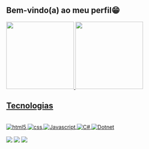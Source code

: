 ## Bem-vindo(a) ao meu perfil😁

 <div>
   <a href="https://github.com/JPBeni">
   <img height="180em" src="https://github-readme-stats.vercel.app/api?username=JPBeni&show_icons=true&theme=midnight-purple&include_all_commits=true&count_private=true"/>
   <img height="180em" src="https://github-readme-stats.vercel.app/api/top-langs/?username=jpbeni&layout=compact&langs_count=6&theme=midnight-purple"/>


 ## Tecnologias
<div style="display: inline_block"><br/>
    <img align="center" alt= "html5" src="https://img.shields.io/badge/HTML5-E34F26?style=for-the-badge&logo=html5&logoColor=white" />
<img align="center" alt= "css" src= "https://img.shields.io/badge/CSS3-1572B6?style=for-the-badge&logo=css3&logoColor=white" />
<img align="center" alt= "Javascript" src= "https://img.shields.io/badge/JavaScript-323330?style=for-the-badge&logo=javascript&logoColor=F7DF1E" />
<img align="center" alt= "C#" src= "https://img.shields.io/badge/C%23-239120?style=for-the-badge&logo=c-sharp&logoColor=white" />
<img align="center" alt= "Dotnet" src= "https://img.shields.io/badge/.NET-5C2D91?style=for-the-badge&logo=.net&logoColor=white" />
</div>
</div>
 
 <br>
 
<div> 
  <a href="https://instagram.com/joaopedro.benitez" target="_blank"><img src="https://img.shields.io/badge/-Instagram-%23E4405F?style=for-the-badge&logo=instagram&logoColor=white" target="_blank"></a>
  <a href = "mailto:joaopbenitez@outlook.com"><img src="https://img.shields.io/static/v1?style=for-the-badge&message=Microsoft+Outlook&color=0078D4&logo=Microsoft+Outlook&logoColor=FFFFFF&label="></a>
  <a href="https://www.linkedin.com/in/joão-pedro-de-lima-munhoz-benitez-7b4532158/" target="_blank"><img src="https://img.shields.io/badge/-LinkedIn-%230077B5?style=for-the-badge&logo=linkedin&logoColor=white" target="_blank"></a> 
 </div>
